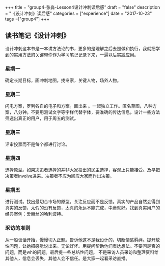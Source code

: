 +++
title = "group4-张淼-Lesson4设计冲刺读后感"
draft = "false"
description = "《设计冲刺》读后感"
categories = ["experience"]
date = "2017-10-23"
tags =["group4"]
+++



## 读书笔记《设计冲刺》

设计冲刺这本书是一本讲方法论的书，更多的是理解之后去照做和执行，我就把学到的实用方法的关键带你作为学习笔记记录下来，一遍以后实践应用。

### 星期一
确定长期目标，画冲刺地图，找专家，关键人物，场外人物。
### 星期二
闪电方案，罗列各自的电子和方案。画出来 。一起独立工作。匿名草图，八种方案，八分钟。不要用测试文字等字样代替字体，要准确的传达信息。设计一些方法筛选出真正的用户，用于周五的测试。
### 星期三
评审投票而不是每个都进行讨论。
### 星期四
选择原型。如果决策者选择的并非大家投出的民主选择，客观上只能接受。及早把决策者involve进来。决策者不应为顺应大家而作出决策。
### 星期五
进行测试。找出最切合市场的原型。关注反应而不是反馈。真实的产品自然会得到真实的反馈，太假的没有反馈，太真的永远不能完成，中庸就好。找到真实用户的经典案例：爱丽丝的哈利波特。

### 采访的准则
从一般谈话开始，慢慢切入正题。告诉他这不是我设计的，切断情感羁绊。提开放性问题，让她把感觉说出来。无论好坏。用提问帮助他们表达想法。不要问是否的问题，而是wh的问题。最后提一些总结性问题。
不是采访人员采访和整理资料给其他人，信息会丢失，其他人会不信任。是大家一起看采访直播。
